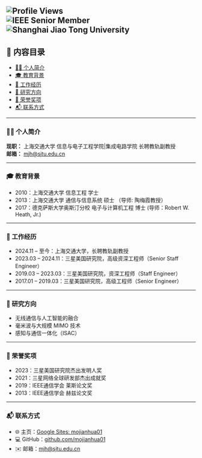 
![Profile Views](https://komarev.com/ghpvc/?username=mojianhua01&color=blue)  
![IEEE Senior Member](https://img.shields.io/badge/IEEE-Senior%20Member-blue)  
![Shanghai Jiao Tong University](https://img.shields.io/badge/Position-SJTU%20Associate%20Professor-green)  
---

## 📖 内容目录  
- [👨‍🏫 个人简介](#-个人简介)  
- [🎓 教育背景](#-教育背景)  
- [💼 工作经历](#-工作经历)  
- [🔬 研究方向](#-研究方向)  
- [🏅 荣誉奖项](#-荣誉奖项)  
- [📬 联系方式](#-联系方式)  

---

### 👨‍🏫 个人简介  
**现职：** 上海交通大学 信息与电子工程学院|集成电路学院 长聘教轨副教授  
**邮箱：** mjh@sjtu.edu.cn  

---

### 🎓 教育背景  
- 2010：上海交通大学 信息工程 学士  
- 2013：上海交通大学 通信与信息系统 硕士 （导师: 陶梅霞教授）  
- 2017：德克萨斯大学奥斯汀分校 电子与计算机工程 博士 (导师：Robert W. Heath, Jr.)

---

### 💼 工作经历  
- 2024.11 – 至今：上海交通大学，长聘教轨副教授  
- 2023.03 – 2024.11：三星美国研究院，高级资深工程师（Senior Staff Engineer）  
- 2019.03 – 2023.03：三星美国研究院，资深工程师（Staff Engineer）  
- 2017.01 – 2019.03：三星美国研究院，高级工程师（Senior Engineer）  

---

### 🔬 研究方向  
- 无线通信与人工智能的融合  
- 毫米波与大规模 MIMO 技术  
- 感知与通信一体化（ISAC）  

---

### 🏅 荣誉奖项  
- 2023：三星美国研究院杰出发明人奖  
- 2021：三星网络全球研发部杰出成就奖  
- 2019：IEEE通信学会 莱斯论文奖  
- 2013：IEEE通信学会 赫兹论文奖  

---

### 📬 联系方式  
- 🌐 主页：[Google Sites: mojianhua01](https://sites.google.com/view/mojianhua01/)  
- 💻 GitHub：[github.com/mojianhua01](https://github.com/mojianhua01)  
- ✉️ 邮箱：mjh@sjtu.edu.cn  

